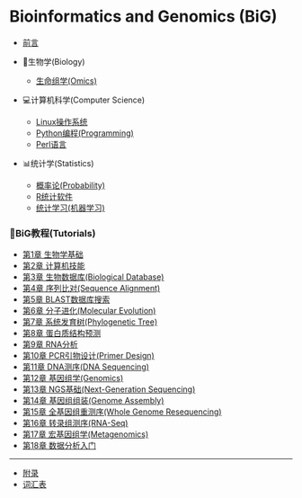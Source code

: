 # Bioinformatics and Genomics (BiG)

* [前言](README.md)

* 🧬生物学(Biology)
    * [生命组学(Omics)](Biology/Omics.md)

* 💻计算机科学(Computer Science) 
    * [Linux操作系统](Computer/Linux.md)
    * [Python编程(Programming)](Computer/Python.md)
    * [Perl语言](Computer/Perl.md)

* 📊统计学(Statistics)
    * [概率论(Probability)](Statistics/Probability.md)
    * [R统计软件](Statistics/R.md)
    * [统计学习(机器学习)](Statistics/StatLearning.md)

### 📖BiG教程(Tutorials)
* [第1章 生物学基础](Tutorials/01BiologyBasics.md)
* [第2章 计算机技能](Tutorials/02ComputerSkills.md)
* [第3章 生物数据库(Biological Database)](Tutorials/03BiologicalDatabase.md)
* [第4章 序列比对(Sequence Alignment)](Tutorials/04SequenceAlignment.md)
* [第5章 BLAST数据库搜索](Tutorials/05BLAST.md)
* [第6章 分子进化(Molecular Evolution)](Tutorials/06MolecularEvolution.md)
* [第7章 系统发育树(Phylogenetic Tree)](Tutorials/07Phylogeny.md)
* [第8章 蛋白质结构预测](Tutorials/08ProteinStructure.md)
* [第9章 RNA分析](Tutorials/09RNA.md)
* [第10章 PCR引物设计(Primer Design)](Tutorials/10PCR.md)
* [第11章 DNA测序(DNA Sequencing)](Tutorials/11DNAsequencing.md)
* [第12章 基因组学(Genomics)](Tutorials/12Genomics.md)
* [第13章 NGS基础(Next-Generation Sequencing)](Tutorials/13NGS.md)
* [第14章 基因组组装(Genome Assembly)](Tutorials/14Assembly.md)
* [第15章 全基因组重测序(Whole Genome Resequencing)](Tutorials/15WGR.md)
* [第16章 转录组测序(RNA-Seq)](Tutorials/16RNAseq.md)
* [第17章 宏基因组学(Metagenomics)](Tutorials/17Metagenomics.md)
* [第18章 数据分析入门](Tutorials/18DataAnalytics.md)
----
* [附录](Appendix.md)
* [词汇表](GLOSSARY.md)
